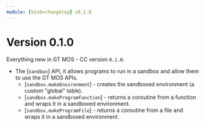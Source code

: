 ```yaml
---
module: [kind=changelog] v0.1.0
---
```


# Version 0.1.0

Everything new in GT MOS - CC version `0.1.0`.

- The [`sandbox`] API, it allows programs to run in a sandbox and allow them to use the GT MOS APIs.
  - [`sandbox.makeEnvironment`] - creates the sandboxed environment (a custom "global" table).
  - [`sandbox.makeProgramFunction`] - returns a coroutine from a function and wraps it in a sandboxed environment.
  - [`sandbox.makeProgramFile`] - returns a coroutine from a file and wraps it in a sandboxed environment.

